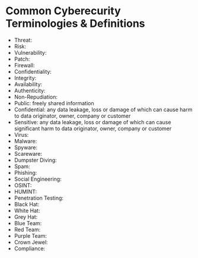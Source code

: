 # Common Cyberecurity Terminologies & Definitions

* Threat: 
* Risk: 
* Vulnerability: 
* Patch: 
* Firewall: 
* Confidentiality: 
* Integrity: 
* Availability: 
* Authenticity: 
* Non-Repudiation: 
* Public: freely shared information
* Confidential: any data leakage, loss or damage of which can cause harm to data originator, owner, company or customer
* Sensitive: any data leakage, loss or damage of which can cause significant harm to data originator, owner, company or customer
* Virus: 
* Malware:
* Spyware:
* Scareware:
* Dumpster Diving:
* Spam:
* Phishing:
* Social Engineering:
* OSINT:
* HUMINT:
* Penetration Testing:
* Black Hat:
* White Hat:
* Grey Hat:
* Blue Team:
* Red Team:
* Purple Team:
* Crown Jewel:
* Compliance:
